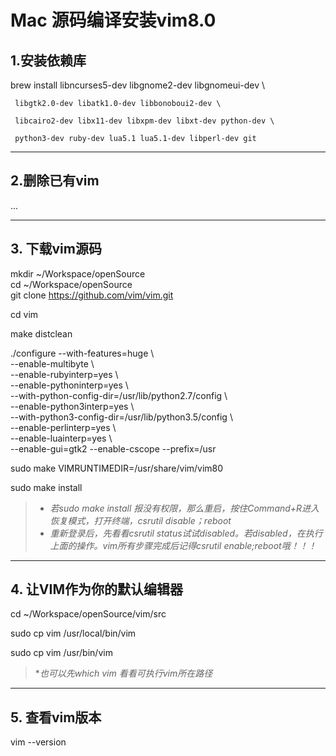 # Mac 源码编译安装vim8.0
##  1.安装依赖库

brew install libncurses5-dev libgnome2-dev libgnomeui-dev \    

     libgtk2.0-dev libatk1.0-dev libbonoboui2-dev \     
	 
     libcairo2-dev libx11-dev libxpm-dev libxt-dev python-dev \ 
	 
     python3-dev ruby-dev lua5.1 lua5.1-dev libperl-dev git    

***

##  2.删除已有vim

...

***

##  3. 下载vim源码

mkdir ~/Workspace/openSource  
cd ~/Workspace/openSource  
git clone https://github.com/vim/vim.git  
  
cd vim  

make distclean  

./configure --with-features=huge \\    
            --enable-multibyte \\    
            --enable-rubyinterp=yes \\    
            --enable-pythoninterp=yes \\    
            --with-python-config-dir=/usr/lib/python2.7/config \\    
            --enable-python3interp=yes \\    
            --with-python3-config-dir=/usr/lib/python3.5/config \\    
            --enable-perlinterp=yes \\    
            --enable-luainterp=yes \\    
            --enable-gui=gtk2 --enable-cscope --prefix=/usr    

sudo make VIMRUNTIMEDIR=/usr/share/vim/vim80   

sudo make install 

> * *若sudo make install 报没有权限，那么重启，按住Command+R进入恢复模式，打开终端，csrutil disable；reboot*  
> * *重新登录后，先看看csrutil status试试disabled。若disabled，在执行上面的操作。vim所有步骤完成后记得csrutil enable;reboot哦！！！*

***

##  4. 让VIM作为你的默认编辑器

cd ~/Workspace/openSource/vim/src    

sudo cp vim /usr/local/bin/vim     

sudo cp vim /usr/bin/vim  

> **也可以先which vim 看看可执行vim所在路径*

***

##  5. 查看vim版本

vim --version    
